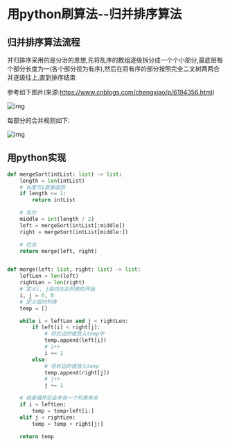 # 用python刷算法--归并排序算法

## 归并排序算法流程

并归排序采用的是分治的思想,先将乱序的数组逐级拆分成一个个小部分,最底层每个部分长度为一(各个部分视为有序),然后在将有序的部分按照完全二叉树两两合并逐级往上,直到排序结束

参考如下图片(来源:https://www.cnblogs.com/chengxiao/p/6194356.html)

![img](https://images2015.cnblogs.com/blog/1024555/201612/1024555-20161218163120151-452283750.png)

每部分的合并规则如下:

![img](https://images2015.cnblogs.com/blog/1024555/201612/1024555-20161218194508761-468169540.png)

## 用python实现

```python
def mergeSort(intList: list) -> list:
    length = len(intList)
    # 长度为1直接返回
    if length <= 1:
        return intList

    # 先分
    middle = int(length / 2)
    left = mergeSort(intList[:middle])
    right = mergeSort(intList[middle:])

    # 后治
    return merge(left, right)


def merge(left: list, right: list) -> list:
    leftLen = len(left)
    rightLen = len(right)
    # 定义i, j指向左右列表的开始
    i, j = 0, 0
    # 定义临时列表
    temp = []

    while i < leftLen and j < rightLen:
        if left[i] < right[j]:
            # 将左边的值放入temp中
            temp.append(left[i])
            # i++
            i += 1
        else:
            # 将右边的值放入temp
            temp.append(right[j])
            # j++
            j += 1

    # 结束循环后会多有一个列表有余
    if i < leftLen:
        temp = temp+left[i:]
    elif j < rightLen:
        temp = temp + right[j:]

    return temp
```

